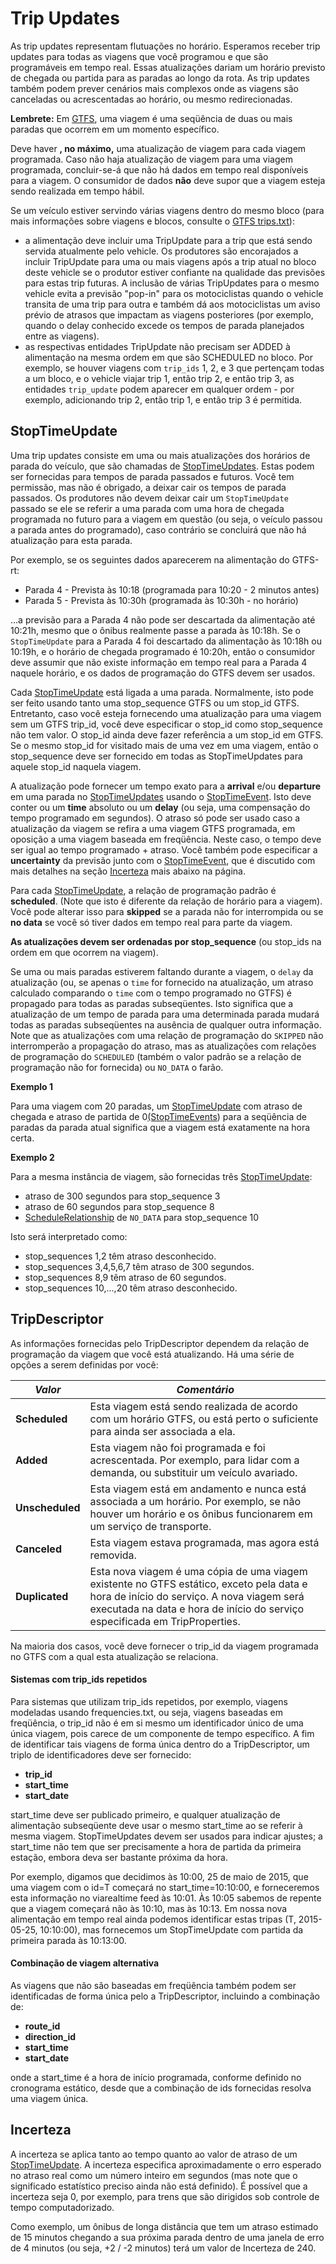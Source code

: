 # Trip Updates

As trip updates representam flutuações no horário. Esperamos receber trip updates para todas as viagens que você programou e que são programáveis em tempo real. Essas atualizações dariam um horário previsto de chegada ou partida para as paradas ao longo da rota. As trip updates também podem prever cenários mais complexos onde as viagens são canceladas ou acrescentadas ao horário, ou mesmo redirecionadas.

**Lembrete:** Em [GTFS](../../schedule/reference.md), uma viagem é uma seqüência de duas ou mais paradas que ocorrem em um momento específico.

Deve haver **, no máximo,** uma atualização de viagem para cada viagem programada. Caso não haja atualização de viagem para uma viagem programada, concluir-se-á que não há dados em tempo real disponíveis para a viagem. O consumidor de dados **não** deve supor que a viagem esteja sendo realizada em tempo hábil.

Se um veículo estiver servindo várias viagens dentro do mesmo bloco (para mais informações sobre viagens e blocos, consulte o [GTFS trips.txt](../../schedule/reference.md#tripstxt)):

*   a alimentação deve incluir uma TripUpdate para a trip que está sendo servida atualmente pelo vehicle. Os produtores são encorajados a incluir TripUpdate para uma ou mais viagens após a trip atual no bloco deste vehicle se o produtor estiver confiante na qualidade das previsões para estas trip futuras. A inclusão de várias TripUpdates para o mesmo vehicle evita a previsão "pop-in" para os motociclistas quando o vehicle transita de uma trip para outra e também dá aos motociclistas um aviso prévio de atrasos que impactam as viagens posteriores (por exemplo, quando o delay conhecido excede os tempos de parada planejados entre as viagens).
*   as respectivas entidades TripUpdate não precisam ser ADDED à alimentação na mesma ordem em que são SCHEDULED no bloco. Por exemplo, se houver viagens com `trip_ids` 1, 2, e 3 que pertençam todas a um bloco, e o vehicle viajar trip 1, então trip 2, e então trip 3, as entidades `trip_update` podem aparecer em qualquer ordem - por exemplo, adicionando trip 2, então trip 1, e então trip 3 é permitida.

## StopTimeUpdate

Uma trip updates consiste em uma ou mais atualizações dos horários de parada do veículo, que são chamadas de [StopTimeUpdates](../reference.md#message-stoptimeupdate). Estas podem ser fornecidas para tempos de parada passados e futuros. Você tem permissão, mas não é obrigado, a deixar cair os tempos de parada passados. Os produtores não devem deixar cair um `StopTimeUpdate` passado se ele se referir a uma parada com uma hora de chegada programada no futuro para a viagem em questão (ou seja, o veículo passou a parada antes do programado), caso contrário se concluirá que não há atualização para esta parada.

Por exemplo, se os seguintes dados aparecerem na alimentação do GTFS-rt:

*   Parada 4 - Prevista às 10:18 (programada para 10:20 - 2 minutos antes)
*   Parada 5 - Prevista às 10:30h (programada às 10:30h - no horário)

...a previsão para a Parada 4 não pode ser descartada da alimentação até 10:21h, mesmo que o ônibus realmente passe a parada às 10:18h. Se o `StopTimeUpdate` para a Parada 4 foi descartado da alimentação às 10:18h ou 10:19h, e o horário de chegada programado é 10:20h, então o consumidor deve assumir que não existe informação em tempo real para a Parada 4 naquele horário, e os dados de programação do GTFS devem ser usados.

Cada [StopTimeUpdate](../reference.md#message-stoptimeupdate) está ligada a uma parada. Normalmente, isto pode ser feito usando tanto uma stop_sequence GTFS ou um stop_id GTFS. Entretanto, caso você esteja fornecendo uma atualização para uma viagem sem um GTFS trip_id, você deve especificar o stop_id como stop_sequence não tem valor. O stop_id ainda deve fazer referência a um stop_id em GTFS. Se o mesmo stop_id for visitado mais de uma vez em uma viagem, então o stop_sequence deve ser fornecido em todas as StopTimeUpdates para aquele stop_id naquela viagem.

A atualização pode fornecer um tempo exato para a **arrival** e/ou **departure** em uma parada no [StopTimeUpdates](../reference.md#message-stoptimeupdate) usando o [StopTimeEvent](../reference.md#message-stoptimeevent). Isto deve conter ou um **time** absoluto ou um **delay** (ou seja, uma compensação do tempo programado em segundos). O atraso só pode ser usado caso a atualização da viagem se refira a uma viagem GTFS programada, em oposição a uma viagem baseada em freqüência. Neste caso, o tempo deve ser igual ao tempo programado + atraso. Você também pode especificar a **uncertainty** da previsão junto com o [StopTimeEvent](../reference.md#message-stoptimeevent), que é discutido com mais detalhes na seção [Incerteza](#incerteza) mais abaixo na página.

Para cada [StopTimeUpdate](../reference.md#message-stoptimeupdate), a relação de programação padrão é **scheduled**. (Note que isto é diferente da relação de horário para a viagem). Você pode alterar isso para **skipped** se a parada não for interrompida ou se **no data** se você só tiver dados em tempo real para parte da viagem.

**As atualizações devem ser ordenadas por stop_sequence** (ou stop_ids na ordem em que ocorrem na viagem).

Se uma ou mais paradas estiverem faltando durante a viagem, o `delay` da atualização (ou, se apenas o `time` for fornecido na atualização, um atraso calculado comparando o `time` com o tempo programado no GTFS) é propagado para todas as paradas subseqüentes. Isto significa que a atualização de um tempo de parada para uma determinada parada mudará todas as paradas subseqüentes na ausência de qualquer outra informação. Note que as atualizações com uma relação de programação do `SKIPPED` não interromperão a propagação do atraso, mas as atualizações com relações de programação do `SCHEDULED` (também o valor padrão se a relação de programação não for fornecida) ou `NO_DATA` o farão.

**Exemplo 1**

Para uma viagem com 20 paradas, um [StopTimeUpdate](../reference.md#message-stoptimeupdate) com atraso de chegada e atraso de partida de 0[(StopTimeEvents](../reference.md#message-stoptimeevent)) para a seqüência de paradas da parada atual significa que a viagem está exatamente na hora certa.

**Exemplo 2**

Para a mesma instância de viagem, são fornecidas três [StopTimeUpdate](../reference.md#message-stoptimeupdate):

*   atraso de 300 segundos para stop_sequence 3
*   atraso de 60 segundos para stop_sequence 8
*   [ScheduleRelationship](../reference.md#enum-schedulerelationship) de `NO_DATA` para stop_sequence 10

Isto será interpretado como:

*   stop_sequences 1,2 têm atraso desconhecido.
*   stop_sequences 3,4,5,6,7 têm atraso de 300 segundos.
*   stop_sequences 8,9 têm atraso de 60 segundos.
*   stop_sequences 10,...,20 têm atraso desconhecido.

## TripDescriptor

As informações fornecidas pelo TripDescriptor dependem da relação de programação da viagem que você está atualizando. Há uma série de opções a serem definidas por você:

| _**Valor**_      | _**Comentário**_                                                                                                                                                                                                      |
| ---------------- | --------------------------------------------------------------------------------------------------------------------------------------------------------------------------------------------------------------------- |
| **Scheduled**    | Esta viagem está sendo realizada de acordo com um horário GTFS, ou está perto o suficiente para ainda ser associada a ela.                                                                                            |
| **Added**   | Esta viagem não foi programada e foi acrescentada. Por exemplo, para lidar com a demanda, ou substituir um veículo avariado.                                                                                          |
| **Unscheduled** | Esta viagem está em andamento e nunca está associada a um horário. Por exemplo, se não houver um horário e os ônibus funcionarem em um serviço de transporte.                                                         |
| **Canceled**     | Esta viagem estava programada, mas agora está removida.                                                                                                                                                               |
| **Duplicated**    | Esta nova viagem é uma cópia de uma viagem existente no GTFS estático, exceto pela data e hora de início do serviço. A nova viagem será executada na data e hora de início do serviço especificada em TripProperties. |

Na maioria dos casos, você deve fornecer o trip_id da viagem programada no GTFS com a qual esta atualização se relaciona.

#### Sistemas com trip_ids repetidos

Para sistemas que utilizam trip_ids repetidos, por exemplo, viagens modeladas usando frequencies.txt, ou seja, viagens baseadas em freqüência, o trip_id não é em si mesmo um identificador único de uma única viagem, pois carece de um componente de tempo específico. A fim de identificar tais viagens de forma única dentro do a TripDescriptor, um triplo de identificadores deve ser fornecido:

*   **trip_id**
*   **start_time**
*   **start_date**

start_time deve ser publicado primeiro, e qualquer atualização de alimentação subseqüente deve usar o mesmo start_time ao se referir à mesma viagem. StopTimeUpdates devem ser usados para indicar ajustes; a start_time não tem que ser precisamente a hora de partida da primeira estação, embora deva ser bastante próxima da hora.

Por exemplo, digamos que decidimos às 10:00, 25 de maio de 2015, que uma viagem com o id=T começará no start_time=10:10:00, e forneceremos esta informação no viarealtime feed às 10:01. Às 10:05 sabemos de repente que a viagem começará não às 10:10, mas às 10:13. Em nossa nova alimentação em tempo real ainda podemos identificar estas tripas (T, 2015-05-25, 10:10:00), mas fornecemos um StopTimeUpdate com partida da primeira parada às 10:13:00.

#### Combinação de viagem alternativa

As viagens que não são baseadas em freqüência também podem ser identificadas de forma única pelo a TripDescriptor, incluindo a combinação de:

*   **route_id**
*   **direction_id**
*   **start_time**
*   **start_date**

onde a start_time é a hora de início programada, conforme definido no cronograma estático, desde que a combinação de ids fornecidas resolva uma viagem única.

## Incerteza

A incerteza se aplica tanto ao tempo quanto ao valor de atraso de um [StopTimeUpdate](../reference.md#message-stoptimeupdate). A incerteza especifica aproximadamente o erro esperado no atraso real como um número inteiro em segundos (mas note que o significado estatístico preciso ainda não está definido). É possível que a incerteza seja 0, por exemplo, para trens que são dirigidos sob controle de tempo computadorizado.

Como exemplo, um ônibus de longa distância que tem um atraso estimado de 15 minutos chegando a sua próxima parada dentro de uma janela de erro de 4 minutos (ou seja, +2 / -2 minutos) terá um valor de Incerteza de 240.
